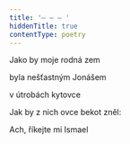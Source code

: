 ```yaml
---
title: '– – – '
hiddenTitle: true
contentType: poetry
---
```


Jako by moje rodná zem

byla nešťastným Jonášem

v útrobách kytovce

Jak by z nich ovce bekot zněl:

Ach, říkejte mi Ismael
